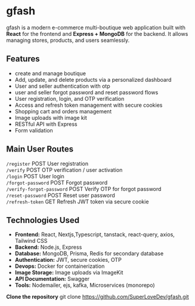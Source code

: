# gfash

gfash is a modern e-commerce multi-boutique web application built with **React** for the frontend and **Express + MongoDB** for the backend. It allows managing stores, products, and users seamlessly.

## Features

- create and manage boutique
- Add, update, and delete products via a personalized dashboard
- User and seller authentication with otp
- user and seller forgot password and reset password flows
- User registration, login, and OTP verification
- Access and refresh token management with secure cookies
- Shopping cart and orders management
- Image uploads with image kit
- RESTful API with Express
- Form validation

## Main User Routes

`/register` POST User registration  
`/verify` POST OTP verification / user activation  
`/login` POST User login  
`/forgot-password` POST Forgot password  
`/verify-forgot-password` POST Verify OTP for forgot password  
`/reset-password` POST Reset user password  
`/refresh-token` GET Refresh JWT token via secure cookie

## Technologies Used

- **Frontend:** React, Nextjs,Typescript, tanstack, react-query, axios, Tailwind CSS
- **Backend:** Node.js, Express
- **Database:** MongoDB, Prisma, Redis for secondary database
- **Authentication:** JWT, secure cookies, OTP
- **Devops:** Docker for containerization
- **Image Storage:** Image uploads via ImageKit
- **API Documentation:** Swagger
- **Tools:** Nodemailer, ejs, kafka, Microservices (monorepo)

**Clone the repository**
git clone https://github.com/SuperLoveDev/gfash.git
